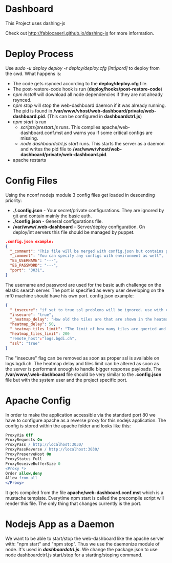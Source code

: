 Dashboard
=========

This Project uses dashing-js

Check out http://fabiocaseri.github.io/dashing-js for more information.

Deploy Process
==============
Use *sudo -u deploy deploy -r deploy/deploy.cfg [int|pord]* to deploy from the cwd. What happens is:
- The code gets rsynced according to the **deploy/deploy.cfg** file.
- The post-restore-code hook is run (**deploy/hooks/post-restore-code**)
 - *npm install* will download all node dependencies if they are not already rsynced.
 - *npm stop* will stop the web-dashboard daemon if it was already running. The pid is found in **/var/www/vhost/web-dashboard/private/web-dashboard.pid**. (This can be configured in **dashboardctrl.js**)
 - *npm start* is run
   - *scripts/prestart.js* runs. This compiles apache/web-dashboard.conf.mst and warns you if some critical configs are missing.
    - *node dashboardctrl.js start* runs. This starts the server as a daemon and writes the pid file to **/var/www/vhost/web-dashboard/private/web-dashboard.pid**.
  - apache restarts

Config Files
============
Using the nconf nodejs module 3 config files get loaded in descending priority:
- **./.config.json** - Your secret/private configurations. They are ignored by git and contain mainly the basic auth.
- **./config.json** - General configurations file.
- **/var/www/.web-dashboard** - Server/deploy configuration. On deploy/int servers this file should be managed by puppet.

```json
.config.json example:
{
  "_comment": "This file will be merged with config.json but contains personal configs.",
  "_comment": "You can specify any configs with environment as well",
  "ES_USERNAME": "---",
  "ES_PASSWORD": "---",
  "port": "3031",
}
```
The username and password are used for the basic auth challenge on the elastic search server. The port is specified as every user developing on the mf0 machine should have his own port.
config.json example:
```json
{
  "_insecure": "if set to true ssl problems will be ignored. use with caution.",
  "insecure": "true",
  "_heatmap_delay": "How old the tiles are that are shown in the heatmap in seconds. Realtime will most likely have too view tiles.",
  "heatmap_delay": 50,
  "_heatmap_tiles_limit": "The limit of how many tiles are queried and displayed on the map.",
  "heatmap_tiles_limit": 200
  "remote_host":"logs.bgdi.ch",
  "ssl": "true"
}
```
The "insecure" flag can be removed as soon as proper ssl is available on logs.bgdi.ch. The heatmap delay and tiles limit can be altered as soon as the server is performant enough to handle bigger response payloads.
The **/var/www/.web-dashboard** file should be very similar to the **.config.json** file but with the system user and the project specific port.

Apache Config
=============

In order to make the application accessible via the standard port 80 we have to configure apache as a reverse proxy for this nodejs application. The config is stored within the apache folder and looks like this:
```apache
ProxyVia Off
ProxyRequests On
ProxyPass / http://localhost:3030/
ProxyPassReverse / http://localhost:3030/
ProxyPreserveHost On
ProxyStatus Full
ProxyReceiveBufferSize 0
<Proxy *>
Order allow,deny
Allow from all
</Proxy>
```

It gets compiled from the file **apache/web-dashboard.conf.mst** which is a mustache template. Everytime npm start is called the precompile script will render this file. The only thing that changes currently is the port.

Nodejs App as a Daemon
======================
We want to be able to start/stop the web-dashboard like the apache server with: "npm start" and "npm stop". Thus we use the daemonize module of node. It's used in ***dashboardctrl.js***. We change the package.json to use node dashboardctrl.js start/stop for a starting/stoping command.

